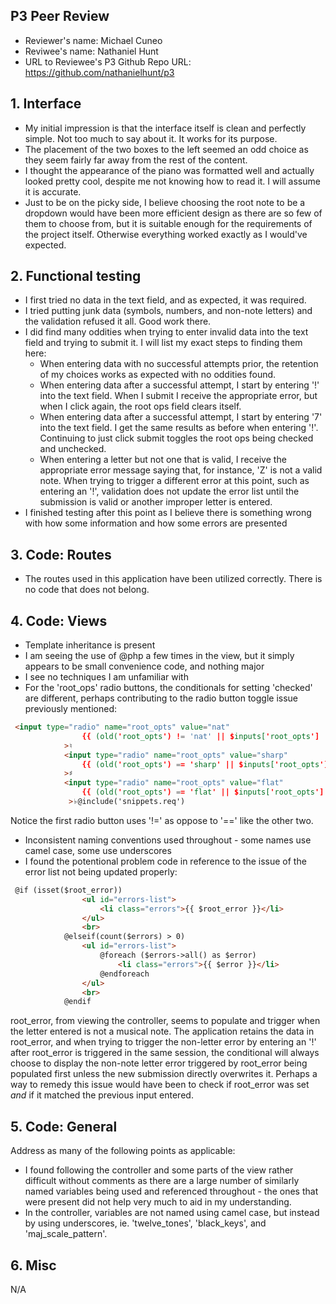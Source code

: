 ## P3 Peer Review

+ Reviewer's name: Michael Cuneo
+ Reviwee's name: Nathaniel Hunt
+ URL to Reviewee's P3 Github Repo URL: https://github.com/nathanielhunt/p3

## 1. Interface

+ My initial impression is that the interface itself is clean and perfectly simple. Not too much to say about it. It works for its purpose.
+ The placement of the two boxes to the left seemed an odd choice as they seem fairly far away from the rest of the content.
+ I thought the appearance of the piano was formatted well and actually looked pretty cool, despite me not knowing how to read it. I
will assume it is accurate.
+ Just to be on the picky side, I believe choosing the root note to be a dropdown would have been more efficient design as 
there are so few of them to choose from, but it is suitable enough for the requirements of the project itself. Otherwise everything
worked exactly as I would've expected.


## 2. Functional testing

+ I first tried no data in the text field, and as expected, it was required.
+ I tried putting junk data (symbols, numbers, and non-note letters) and the validation refused it all. Good work there.
+ I did find many oddities when trying to enter invalid data into the text field and trying to submit it. I will list my exact steps to
finding them here:
    + When entering data with no successful attempts prior, the retention of my choices works as expected with no oddities found.
    + When entering data after a successful attempt, I start by entering '!' into the text field. When I submit I receive the       appropriate error, but when I click again, the root ops field clears itself.
    + When entering data after a successful attempt, I start by entering '7' into the text field. I get the same results as before when
    entering '!'. Continuing to just click submit toggles the root ops being checked and unchecked.
    + When entering a letter but not one that is valid, I receive the appropriate error message saying that, for instance, 'Z' is not a valid note. When trying to trigger a different error at this point, such as entering an '!', validation does not update the error list until the submission is valid or another improper letter is entered.
+ I finished testing after this point as I believe there is something wrong with how some information and how some errors are
presented


## 3. Code: Routes
+ The routes used in this application have been utilized correctly. There is no code that does not belong.

## 4. Code: Views
+ Template inheritance is present
+ I am seeing the use of @php a few times in the view, but it simply appears to be small convenience code, and nothing major
+ I see no techniques I am unfamiliar with
+ For the 'root_ops' radio buttons, the conditionals for setting 'checked' are different, perhaps contributing to the radio button toggle issue previously mentioned:
```html
 <input type="radio" name="root_opts" value="nat"
                {{ (old('root_opts') != 'nat' || $inputs['root_opts'] != 'nat') ? 'checked' : '' }}
            >♮
            <input type="radio" name="root_opts" value="sharp"
                {{ (old('root_opts') == 'sharp' || $inputs['root_opts'] == 'sharp') ? 'checked' : ''  }}
            >♯
            <input type="radio" name="root_opts" value="flat"
                {{ (old('root_opts') == 'flat' || $inputs['root_opts'] == 'flat') ? 'checked' : ''  }}
             >♭@include('snippets.req')
```
Notice the first radio button uses '!=' as oppose to '==' like the other two.
+ Inconsistent naming conventions used throughout - some names use camel case, some use underscores
+ I found the potentional problem code in reference to the issue of the error list not being updated properly:
```html
 @if (isset($root_error))
                <ul id="errors-list">
                    <li class="errors">{{ $root_error }}</li>
                </ul>
                <br>
            @elseif(count($errors) > 0)
                <ul id="errors-list">
                    @foreach ($errors->all() as $error)
                        <li class="errors">{{ $error }}</li>
                    @endforeach
                </ul>
                <br>
            @endif
```
root_error, from viewing the controller, seems to populate and trigger when the letter entered is not a musical note. The application retains the data in root_error, and when trying to trigger the non-letter error by entering an '!' after root_error is triggered in the same session, the conditional will always choose to display the non-note letter error triggered by root_error being populated first unless the new submission directly overwrites it. Perhaps a way to remedy this issue would have been to check if root_error was set *and* if it matched the previous input entered.


## 5. Code: General
Address as many of the following points as applicable:

+ I found following the controller and some parts of the view rather difficult without comments as there are a large number of 
similarly named variables being used and referenced throughout - the ones that were present did not help very much to aid in my understanding.
+ In the controller, variables are not named using camel case, but instead by using underscores, ie. 'twelve_tones', 'black_keys', and 'maj_scale_pattern'.

## 6. Misc
N/A
